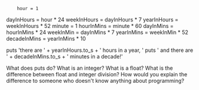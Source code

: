 


        hour = 1
  dayInHours = hour * 24
 weekInHours = dayInHours * 7
 yearInHours = weekInHours * 52
      minute = 1
  hourInMins = minute * 60
   dayInMins = hourInMins * 24
   weekInMin = dayInMins * 7
  yearInMins = weekInMin * 52
decadeInMins = yearInMins * 10


puts 'there are '      + yearInHours.to_s  + ' hours in a year, '
puts ' and there are ' + decadeInMins.to_s + ' minutes in a decade!'

What does puts do?
What is an integer? What is a float?
What is the difference between float and integer division? How would you explain the difference to someone who doesn't know anything about programming?
